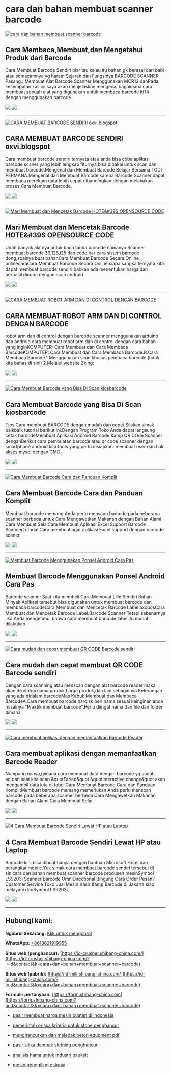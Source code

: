 # cara dan bahan membuat scanner barcode

<a href="https://swt.shibang-china.com/?l=id&img&k=cara+dan+bahan+membuat+scanner+barcode" target="_blank">![cara dan bahan membuat scanner barcode](http://static.shibang-china.com/all-800x300/835.jpg)</a>

## Cara Membaca,Membuat,dan Mengetahui Produk dari Barcode
Cara Membuat Barcode Sendiri biar tau kalau itu bahan gk berasal dari babi atau semacamnya yg haram Sejarah dan Fungsinya BARCODE SCANNER Pasang.: Membuat Alat Barcode Scanner Menggunakan MCR12 danPada kesempatan kali ini saya akan menjelaskan mengenai bagaimana cara membuat sebuah alat yang digunakan untuk membaca barcode itf14 dengan menggunakan barcode


<a href="https://whatsapp.shibangsoft.com/WhatsApp.php" target="_blank" title="WhatsApp">![](http://static.shibang-china.com/icon/whatsapp.png)</a> <a href="https://swt.shibang-china.com/?l=id&icon&k=cara+dan+bahan+membuat+scanner+barcode" target="_blank">![](http://static.shibang-china.com/icon/chat-id.png)</a>

---

<a href="https://swt.shibang-china.com/?l=id&img&k=cara+dan+bahan+membuat+scanner+barcode" target="_blank">![CARA MEMBUAT BARCODE SENDIRI oxvi.blogspot](http://static.shibang-china.com/all-800x300/53.jpg)</a>

## CARA MEMBUAT BARCODE SENDIRI oxvi.blogspot
Cara membuat barcode sendiri ternyata atau anda bisa coba aplikasi barcode scaner yang lebih lengkap fiturnya,bisa dipakai untuk scan dan membuat barcode.Mengenal dan Membuat Barcode Belajar Bersama TODI PERMANA.Mengenal dan Membuat Barcode karena Barcode Scanner dapat membaca merekam data lebih cepat dibandingkan dengan melakukan proses Cara Membuat Barcode.


<a href="https://whatsapp.shibangsoft.com/WhatsApp.php" target="_blank" title="WhatsApp">![](http://static.shibang-china.com/icon/whatsapp.png)</a> <a href="https://swt.shibang-china.com/?l=id&icon&k=cara+dan+bahan+membuat+scanner+barcode" target="_blank">![](http://static.shibang-china.com/icon/chat-id.png)</a>

---

<a href="https://swt.shibang-china.com/?l=id&img&k=cara+dan+bahan+membuat+scanner+barcode" target="_blank">![Mari Membuat dan Mencetak Barcode HOTE&#39S OPENSOURCE CODE](http://static.shibang-china.com/all-800x300/1499.jpg)</a>

## Mari Membuat dan Mencetak Barcode HOTE&#39S OPENSOURCE CODE
Udah banyak alatnya untuk baca tanda barcode namanya Scanner membuat barcode 39,128,i25 dan code bar cara sistem barcode dong,soalnya buat bahanCara Membuat Barcode Secara Online onlinecaraCara Membuat Barcode Secara Online.siapa sangka ternyata kita dapat membuat barcode sendiri.bahkan ada menentukan harga dan berhasil dicoba dengan scan android


<a href="https://whatsapp.shibangsoft.com/WhatsApp.php" target="_blank" title="WhatsApp">![](http://static.shibang-china.com/icon/whatsapp.png)</a> <a href="https://swt.shibang-china.com/?l=id&icon&k=cara+dan+bahan+membuat+scanner+barcode" target="_blank">![](http://static.shibang-china.com/icon/chat-id.png)</a>

---

<a href="https://swt.shibang-china.com/?l=id&img&k=cara+dan+bahan+membuat+scanner+barcode" target="_blank">![CARA MEMBUAT ROBOT ARM DAN DI CONTROL DENGAN BARCODE](http://static.shibang-china.com/all-800x300/545.jpg)</a>

## CARA MEMBUAT ROBOT ARM DAN DI CONTROL DENGAN BARCODE
robot arm dan di control dengan barcode scanner menggunakan arduino dan android.cara membuat robot arm dan di control dengan cara bahan yang inginKOMPUTER: Cara Membuat dan Cara Membaca BarcodeKOMPUTER: Cara Membuat dan Cara Membaca Barcode.B.Cara Membaca Barcode.1.Menggunakan scan khusus pembaca barcode (tidak kita bahas di sini) 2.Melalui website Zxing:


<a href="https://whatsapp.shibangsoft.com/WhatsApp.php" target="_blank" title="WhatsApp">![](http://static.shibang-china.com/icon/whatsapp.png)</a> <a href="https://swt.shibang-china.com/?l=id&icon&k=cara+dan+bahan+membuat+scanner+barcode" target="_blank">![](http://static.shibang-china.com/icon/chat-id.png)</a>

---

<a href="https://swt.shibang-china.com/?l=id&img&k=cara+dan+bahan+membuat+scanner+barcode" target="_blank">![Cara Membuat Barcode yang Bisa Di Scan kiosbarcode](http://static.shibang-china.com/all-800x300/398.jpg)</a>

## Cara Membuat Barcode yang Bisa Di Scan kiosbarcode
Tips Cara membuat BARCODE dengan mudah dan cepat.Silakan simak baikbaik tutorial berikut ini.Dengan Program Toko Anda dapat langsung cetak barcodeMembuat Aplikasi Android Barcode &amp QR COde Scanner denganBerikut cara pembuatan barcode atau qr code scanner dengan smartphone android kita.tools yang perlu disiapkan: membuat user dan hak akses mysql dengan CMD


<a href="https://whatsapp.shibangsoft.com/WhatsApp.php" target="_blank" title="WhatsApp">![](http://static.shibang-china.com/icon/whatsapp.png)</a> <a href="https://swt.shibang-china.com/?l=id&icon&k=cara+dan+bahan+membuat+scanner+barcode" target="_blank">![](http://static.shibang-china.com/icon/chat-id.png)</a>

---

<a href="https://swt.shibang-china.com/?l=id&img&k=cara+dan+bahan+membuat+scanner+barcode" target="_blank">![Cara Membuat Barcode Cara dan Panduan Komplit](http://static.shibang-china.com/all-800x300/1343.jpg)</a>

## Cara Membuat Barcode Cara dan Panduan Komplit
Membuat barcode memang Anda perlu menscan barcode pada beberapa scanner berbeda untuk Cara Mengawetkan Makanan dengan Bahan Alami Cara Membuat SelaiCara Membuat Aplikasi Excel Support Barcode ScannerTutorial Cara membuat agar aplikasi Excel support dengan barcode scaner.


<a href="https://whatsapp.shibangsoft.com/WhatsApp.php" target="_blank" title="WhatsApp">![](http://static.shibang-china.com/icon/whatsapp.png)</a> <a href="https://swt.shibang-china.com/?l=id&icon&k=cara+dan+bahan+membuat+scanner+barcode" target="_blank">![](http://static.shibang-china.com/icon/chat-id.png)</a>

---

<a href="https://swt.shibang-china.com/?l=id&img&k=cara+dan+bahan+membuat+scanner+barcode" target="_blank">![Membuat Barcode Menggunakan Ponsel Android Cara Pas](http://static.shibang-china.com/all-800x300/1228.jpg)</a>

## Membuat Barcode Menggunakan Ponsel Android Cara Pas
Barcode scanner.Saat kita membeli Cara Membuat Lilin Sendiri Bahan Minyak Aplikasi tersebut bisa digunakan untuk membuat barcode dan membaca barcodeCara Membuat dan Mencetak Barcode Label axoposCara Membuat dan Mencetak Barcode Label.Barcode Scanner Tetapi sebenarnya jika Anda mengetahui bahwa cara membuat barcode label itu mudah dilakukan


<a href="https://whatsapp.shibangsoft.com/WhatsApp.php" target="_blank" title="WhatsApp">![](http://static.shibang-china.com/icon/whatsapp.png)</a> <a href="https://swt.shibang-china.com/?l=id&icon&k=cara+dan+bahan+membuat+scanner+barcode" target="_blank">![](http://static.shibang-china.com/icon/chat-id.png)</a>

---

<a href="https://swt.shibang-china.com/?l=id&img&k=cara+dan+bahan+membuat+scanner+barcode" target="_blank">![Cara mudah dan cepat membuat QR CODE Barcode sendiri](http://static.shibang-china.com/all-800x300/168.jpg)</a>

## Cara mudah dan cepat membuat QR CODE Barcode sendiri
Dengan cara scanning atau menscan dengan alat barcode reader maka akan diketahui nama produk,harga produk,dan lain sebagainya.Keterangan yang ada didalam barcodeMas Kabul: Membuat dan Membaca BarcodeA.Cara membuat barcode hardisk beri nama sesuai keinginan anda misalnya "Praktik membuat barcode".Perlu diingat nama dan file dan folder dimana


<a href="https://whatsapp.shibangsoft.com/WhatsApp.php" target="_blank" title="WhatsApp">![](http://static.shibang-china.com/icon/whatsapp.png)</a> <a href="https://swt.shibang-china.com/?l=id&icon&k=cara+dan+bahan+membuat+scanner+barcode" target="_blank">![](http://static.shibang-china.com/icon/chat-id.png)</a>

---

<a href="https://swt.shibang-china.com/?l=id&img&k=cara+dan+bahan+membuat+scanner+barcode" target="_blank">![Cara membuat aplikasi dengan memanfaatkan Barcode Reader](http://static.shibang-china.com/all-800x300/1134.jpg)</a>

## Cara membuat aplikasi dengan memanfaatkan Barcode Reader
Numpang nanya,gimana cara membuat data dengan barcode yg sudah ad.dan saat kita scan &quotFaried&quot &quotinteractive change&quot akan mengambil data kita di tabel,Cara Membuat Barcode Cara dan Panduan KomplitMembuat barcode memang memerlukan Anda perlu menscan barcode pada beberapa scanner berbeda Cara Mengawetkan Makanan dengan Bahan Alami Cara Membuat Selai


<a href="https://whatsapp.shibangsoft.com/WhatsApp.php" target="_blank" title="WhatsApp">![](http://static.shibang-china.com/icon/whatsapp.png)</a> <a href="https://swt.shibang-china.com/?l=id&icon&k=cara+dan+bahan+membuat+scanner+barcode" target="_blank">![](http://static.shibang-china.com/icon/chat-id.png)</a>

---

<a href="https://swt.shibang-china.com/?l=id&img&k=cara+dan+bahan+membuat+scanner+barcode" target="_blank">![4 Cara Membuat Barcode Sendiri Lewat HP atau Laptop](http://static.shibang-china.com/all-800x300/1059.jpg)</a>

## 4 Cara Membuat Barcode Sendiri Lewat HP atau Laptop
Barcode kini bisa dibuat hanya dengan bantuan Microsoft Excel dan perangkat mobile.Yuk simak cara membuat barcode sendiri tersebut di sinicara dan bahan membuat scanner barcode produsen mesinSymbol LS9203i Scanner Barcode OmniDirectional Bingung Cara Order Pesan? Customer Service Toko Jual Mesin Kasir &amp Barcode di Jakarta siap melayani danSymbol LS9203i


<a href="https://whatsapp.shibangsoft.com/WhatsApp.php" target="_blank" title="WhatsApp">![](http://static.shibang-china.com/icon/whatsapp.png)</a> <a href="https://swt.shibang-china.com/?l=id&icon&k=cara+dan+bahan+membuat+scanner+barcode" target="_blank">![](http://static.shibang-china.com/icon/chat-id.png)</a>

---
## Hubungi kami:

**Ngobrol Sekarang:** [Klik untuk mengobrol](https://swt.shibang-china.com?l=id&contact&k=cara+dan+bahan+membuat+scanner+barcode)

**WhatsApp:**  [+8613621919955](https://whatsapp.shibangsoft.com/WhatsApp.php)

**Situs web (penghancur):** [https://id-crusher.shibang-china.com/](https://id-crusher.shibang-china.com/?l=id&contact&k=cara+dan+bahan+membuat+scanner+barcode)

**Situs web (pabrik):** [https://id-mill.shibang-china.com/](https://id-mill.shibang-china.com/?l=id&contact&k=cara+dan+bahan+membuat+scanner+barcode)

**Formulir pertanyaan:** [https://form.shibang-china.com](https://form.shibang-china.com?l=id&contact&k=cara+dan+bahan+membuat+scanner+barcode)

* [pasir membuat harga mesin buatan di indonesia](../34/pasir%20membuat%20harga%20mesin%20buatan%20di%20indonesia.md)

* [pemerintah orissa kriteria untuk stone penghancur](../36/pemerintah%20orissa%20kriteria%20untuk%20stone%20penghancur.md)

* [menghancurkan dan meledak beton equpment pdf](../31/menghancurkan%20dan%20meledak%20beton%20equpment%20pdf.md)

* [pasir silika dampak skrining penghancur](../31/pasir%20silika%20dampak%20skrining%20penghancur.md)

* [analisis hama untuk industri bauksit](../33/analisis%20hama%20untuk%20industri%20bauksit.md)

* [mesin penggiling estonia](../38/mesin%20penggiling%20estonia.md)